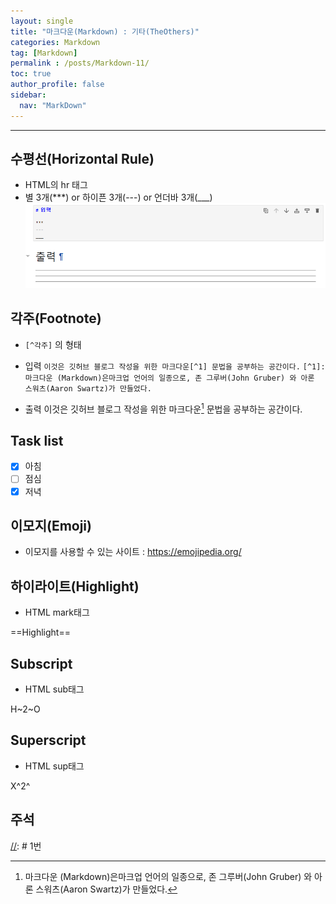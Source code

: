 ```yaml
---
layout: single
title: "마크다운(Markdown) : 기타(TheOthers)"
categories: Markdown
tag: [Markdown]
permalink : /posts/Markdown-11/
toc: true
author_profile: false
sidebar:
  nav: "MarkDown"
---
```


<hr>

## 수평선(Horizontal Rule)

* HTML의 hr 태그
* 별 3개(\*\*\*) or 하이픈 3개(\-\-\-) or 언더바 3개(\_\_\_)
  ![image](../../assets/images/MarkDown/MD_TheOthers-1.PNG)

## 각주(Footnote)

* `[^각주]` 의 형태

* 입력
  `이것은 깃허브 블로그 작성을 위한 마크다운[^1] 문법을 공부하는 공간이다.` 
  `[^1]: 마크다운 (Markdown)은마크업 언어의 일종으로, 존 그루버(John Gruber) 와 아론 스워츠(Aaron Swartz)가 만들었다.`

* 출력
  이것은 깃허브 블로그 작성을 위한 마크다운[^1] 문법을 공부하는 공간이다.
  [^1]: 마크다운 (Markdown)은마크업 언어의 일종으로, 존 그루버(John Gruber) 와 아론 스워츠(Aaron Swartz)가 만들었다.
## Task list

- [x] 아침
- [ ] 점심
- [x] 저녁

## 이모지(Emoji)

* 이모지를 사용할 수 있는 사이트 : https://emojipedia.org/

## 하이라이트(Highlight)
* HTML mark태그

==Highlight==

## Subscript
* HTML sub태그

H~2~O

## Superscript
* HTML sup태그 

X^2^

## 주석

<!-- 안녕하세요. -->

[//]: # 1번

[//]: # (2번)

[//]: # "3번"

[//]: # '4번'
